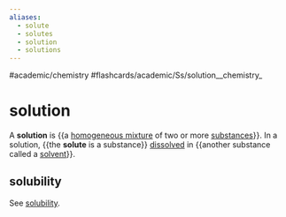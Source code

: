 ```yaml
---
aliases:
  - solute
  - solutes
  - solution
  - solutions
---
```


#academic/chemistry #flashcards/academic/Ss/solution__chemistry_

# solution

A __solution__ is {{a [homogeneous mixture](mixture.md#homogeneous%20mixture) of two or more [substances](chemical%20substance.md)}}. In a solution, {{the __solute__ is a substance}} [dissolved](solvation.md) in {{another substance called a [solvent](solvent.md)}}.

## solubility

See [solubility](solubility.md).

